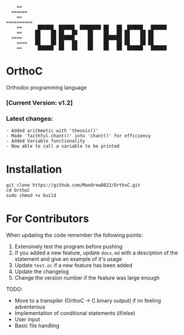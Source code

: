 
        == 		 
      ======	
        ==	    
    ==========   
        ==      ██████  ██████  ████████ ██   ██  ██████   ██████ 
        ==     ██    ██ ██   ██    ██    ██   ██ ██    ██ ██      
      ====     ██    ██ ██████     ██    ███████ ██    ██ ██      
        ====   ██    ██ ██   ██    ██    ██   ██ ██    ██ ██      
        ==      ██████  ██   ██    ██    ██   ██  ██████   ██████ 




# OrthoC
Orthodox programming language


### [Current Version: v1.2]
### Latest changes:
	- Added arithmetic with 'theosis()'
	- Made 'faithful.chant()' into 'chant()' for efficiency
	- Added Variable functionality
 	- Now able to call a variable to be printed


# Installation
    git clone https://github.com/Mandrew0822/OrthoC.git
    cd OrthoC
    sudo chmod +x build
# For Contributors

When updating the code remember the following points:

1. Extensively test the program before pushing
2. If you added a new feature, update `docs.md` with a desciption of the statement and give an example of it's usage
3. Update `test.oc` if a new feature has been added
4. Update the changelog
5. Change the version number if the feature was large enough

TODO:
- Move to a transpiler (OrthoC -> C binary output) if im feeling adventerous
- Implementation of conditional statements (if/else)
- User input
- Basic file handling
